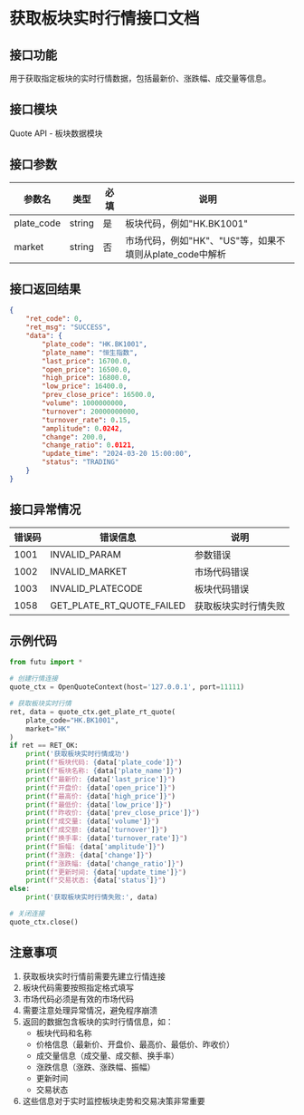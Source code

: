 # 获取板块实时行情接口文档

## 接口功能
用于获取指定板块的实时行情数据，包括最新价、涨跌幅、成交量等信息。

## 接口模块
Quote API - 板块数据模块

## 接口参数
| 参数名 | 类型 | 必填 | 说明 |
|--------|------|------|------|
| plate_code | string | 是 | 板块代码，例如"HK.BK1001" |
| market | string | 否 | 市场代码，例如"HK"、"US"等，如果不填则从plate_code中解析 |

## 接口返回结果
```json
{
    "ret_code": 0,
    "ret_msg": "SUCCESS",
    "data": {
        "plate_code": "HK.BK1001",
        "plate_name": "恒生指数",
        "last_price": 16700.0,
        "open_price": 16500.0,
        "high_price": 16800.0,
        "low_price": 16400.0,
        "prev_close_price": 16500.0,
        "volume": 1000000000,
        "turnover": 20000000000,
        "turnover_rate": 0.15,
        "amplitude": 0.0242,
        "change": 200.0,
        "change_ratio": 0.0121,
        "update_time": "2024-03-20 15:00:00",
        "status": "TRADING"
    }
}
```

## 接口异常情况
| 错误码 | 错误信息 | 说明 |
|--------|----------|------|
| 1001 | INVALID_PARAM | 参数错误 |
| 1002 | INVALID_MARKET | 市场代码错误 |
| 1003 | INVALID_PLATECODE | 板块代码错误 |
| 1058 | GET_PLATE_RT_QUOTE_FAILED | 获取板块实时行情失败 |

## 示例代码
```python
from futu import *

# 创建行情连接
quote_ctx = OpenQuoteContext(host='127.0.0.1', port=11111)

# 获取板块实时行情
ret, data = quote_ctx.get_plate_rt_quote(
    plate_code="HK.BK1001",
    market="HK"
)
if ret == RET_OK:
    print('获取板块实时行情成功')
    print(f"板块代码: {data['plate_code']}")
    print(f"板块名称: {data['plate_name']}")
    print(f"最新价: {data['last_price']}")
    print(f"开盘价: {data['open_price']}")
    print(f"最高价: {data['high_price']}")
    print(f"最低价: {data['low_price']}")
    print(f"昨收价: {data['prev_close_price']}")
    print(f"成交量: {data['volume']}")
    print(f"成交额: {data['turnover']}")
    print(f"换手率: {data['turnover_rate']}")
    print(f"振幅: {data['amplitude']}")
    print(f"涨跌: {data['change']}")
    print(f"涨跌幅: {data['change_ratio']}")
    print(f"更新时间: {data['update_time']}")
    print(f"交易状态: {data['status']}")
else:
    print('获取板块实时行情失败:', data)

# 关闭连接
quote_ctx.close()
```

## 注意事项
1. 获取板块实时行情前需要先建立行情连接
2. 板块代码需要按照指定格式填写
3. 市场代码必须是有效的市场代码
4. 需要注意处理异常情况，避免程序崩溃
5. 返回的数据包含板块的实时行情信息，如：
   - 板块代码和名称
   - 价格信息（最新价、开盘价、最高价、最低价、昨收价）
   - 成交量信息（成交量、成交额、换手率）
   - 涨跌信息（涨跌、涨跌幅、振幅）
   - 更新时间
   - 交易状态
6. 这些信息对于实时监控板块走势和交易决策非常重要 